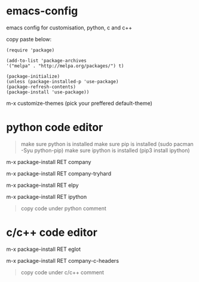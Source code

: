 # emacs-config

emacs config for customisation, python, c and c++

copy paste below:
```
(require 'package)
 
(add-to-list 'package-archives
'("melpa" . "http://melpa.org/packages/") t)
 
(package-initialize)
(unless (package-installed-p 'use-package)
(package-refresh-contents)
(package-install 'use-package))
```
m-x customize-themes
(pick your preffered default-theme)

# python code editor

> make sure python is installed
> make sure pip is installed (sudo pacman -Syu python-pip)
> make sure ipython is installed (pip3 install ipython) 

m-x package-install RET company

m-x package-install RET company-tryhard

m-x package-install RET elpy

m-x package-install RET ipython

> copy code under python comment

# c/c++ code editor

m-x package-install RET eglot

m-x package-install RET company-c-headers

> copy code under c/c++ comment


